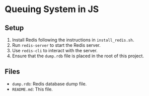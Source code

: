 # Queuing System in JS

## Setup

1. Install Redis following the instructions in `install_redis.sh`.
2. Run `redis-server` to start the Redis server.
3. Use `redis-cli` to interact with the server.
4. Ensure that the `dump.rdb` file is placed in the root of this project.

## Files

- `dump.rdb`: Redis database dump file.
- `README.md`: This file.
